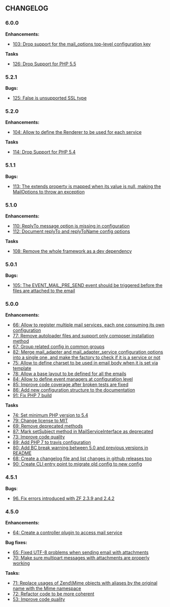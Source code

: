 ## CHANGELOG

### 6.0.0

**Enhancements:**

* [103: Drop support for the mail_options top-level configuration key](https://github.com/acelaya/ZF2-AcMailer/issues/103)

**Tasks**

* [126: Drop Support for PHP 5.5](https://github.com/acelaya/ZF2-AcMailer/issues/126)

### 5.2.1

**Bugs:**

* [125: False is unsupported SSL type](https://github.com/acelaya/ZF2-AcMailer/issues/125)

### 5.2.0

**Enhancements:**

* [104: Allow to define the Renderer to be used for each service](https://github.com/acelaya/ZF2-AcMailer/issues/104)

**Tasks**

* [114: Drop Support for PHP 5.4](https://github.com/acelaya/ZF2-AcMailer/issues/114)

### 5.1.1

**Bugs:**

* [113: The extends property is mapped when its value is null, making the MailOptions to throw an exception](https://github.com/acelaya/ZF2-AcMailer/issues/113)

### 5.1.0

**Enhancements:**

* [110: ReplyTo message option is missing in configuration](https://github.com/acelaya/ZF2-AcMailer/issues/110)
* [112: Document replyTo and replyToName config options](https://github.com/acelaya/ZF2-AcMailer/issues/112)

**Tasks**

* [108: Remove the whole framework as a dev dependency](https://github.com/acelaya/ZF2-AcMailer/issues/108)

### 5.0.1

**Bugs:**

* [105: The EVENT_MAIL_PRE_SEND event should be triggered before the files are attached to the email](https://github.com/acelaya/ZF2-AcMailer/issues/105)

### 5.0.0

**Enhancements:**

* [66: Allow to register multiple mail services, each one consuming its own configuration](https://github.com/acelaya/ZF2-AcMailer/issues/66)
* [77: Remove autoloader files and support only composer installation method](https://github.com/acelaya/ZF2-AcMailer/issues/77)
* [67: Group related config in common groups](https://github.com/acelaya/ZF2-AcMailer/issues/67)
* [82: Merge mail_adapter and mail_adapter_service configuration options into a single one, and make the factory to check if it is a service or not](https://github.com/acelaya/ZF2-AcMailer/issues/82)
* [75: Allow to define charset to be used in email body when it is set via template](https://github.com/acelaya/ZF2-AcMailer/issues/75)
* [78: Allow a base layout to be defined for all the emails](https://github.com/acelaya/ZF2-AcMailer/issues/78)
* [84: Allow to define event managers at configuration level](https://github.com/acelaya/ZF2-AcMailer/issues/84)
* [85: Improve code coverage after broken tests are fixed](https://github.com/acelaya/ZF2-AcMailer/issues/85)
* [86: Add new configuration structure to the documentation](https://github.com/acelaya/ZF2-AcMailer/issues/86)
* [91: Fix PHP 7 build](https://github.com/acelaya/ZF2-AcMailer/issues/91)

**Tasks**

* [74: Set minimum PHP version to 5.4](https://github.com/acelaya/ZF2-AcMailer/issues/74)
* [79: Change license to MIT](https://github.com/acelaya/ZF2-AcMailer/issues/79)
* [69: Remove deprecated methods](https://github.com/acelaya/ZF2-AcMailer/issues/69)
* [87: Mark setSubject method in MailServiceInterface as deprecated](https://github.com/acelaya/ZF2-AcMailer/issues/87)
* [73: Improve code quality](https://github.com/acelaya/ZF2-AcMailer/issues/73)
* [89: Add PHP 7 to travis configuration](https://github.com/acelaya/ZF2-AcMailer/issues/89)
* [80: Add BC break warning between 5.0 and previous versions in README](https://github.com/acelaya/ZF2-AcMailer/issues/80)
* [68: Create a changelog file and list changes in github releases too](https://github.com/acelaya/ZF2-AcMailer/issues/68)
* [90: Create CLI entry point to migrate old config to new config](https://github.com/acelaya/ZF2-AcMailer/issues/90)

### 4.5.1

**Bugs**:

* [96. Fix errors introduced with ZF 2.3.9 and 2.4.2](https://github.com/acelaya/ZF2-AcMailer/issues/97)

### 4.5.0

**Enhancements:**

* [64: Create a controller plugin to access mail service](https://github.com/acelaya/ZF2-AcMailer/issues/64)

**Bug fixes:**

* [65: Fixed UTF-8 problems when sending email with attachments](https://github.com/acelaya/ZF2-AcMailer/issues/65)
* [70: Make sure multipart messages with attachments are properly working](https://github.com/acelaya/ZF2-AcMailer/issues/70)

**Tasks:**

* [71: Replace usages of Zend\Mime objects with aliases by the original name with the Mime namespace](https://github.com/acelaya/ZF2-AcMailer/issues/71)
* [72: Refactor code to be more coherent](https://github.com/acelaya/ZF2-AcMailer/issues/72)
* [53: Improve code quality](https://github.com/acelaya/ZF2-AcMailer/issues/53)
